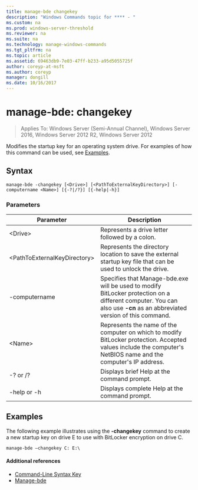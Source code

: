 ```yaml
---
title: manage-bde changekey
description: "Windows Commands topic for **** - "
ms.custom: na
ms.prod: windows-server-threshold
ms.reviewer: na
ms.suite: na
ms.technology: manage-windows-commands
ms.tgt_pltfrm: na
ms.topic: article
ms.assetid: 69463db9-7e03-47ff-b233-a95d5055725f
author: coreyp-at-msft
ms.author: coreyp
manager: dongill
ms.date: 10/16/2017
---
```


# manage-bde: changekey

> Applies To: Windows Server (Semi-Annual Channel), Windows Server 2016, Windows Server 2012 R2, Windows Server 2012

Modifies the startup key for an operating system drive. For examples of how this command can be used, see [Examples](#BKMK_Examples).

## Syntax

```
manage-bde -changekey [<Drive>] [<PathToExternalKeyDirectory>] [-computername <Name>] [{-?|/?}] [{-help|-h}]
```

### Parameters

|Parameter|Description|
|---------|-----------|
|\<Drive>|Represents a drive letter followed by a colon.|
|\<PathToExternalKeyDirectory>|Represents the directory location to save the external startup key file that can be used to unlock the drive.|
|-computername|Specifies that Manage-bde.exe will be used to modify BitLocker protection on a different computer. You can also use **-cn** as an abbreviated version of this command.|
|\<Name>|Represents the name of the computer on which to modify BitLocker protection. Accepted values include the computer's NetBIOS name and the computer's IP address.|
|-? or /?|Displays brief Help at the command prompt.|
|-help or -h|Displays complete Help at the command prompt.|

## <a name="BKMK_Examples"></a>Examples

The following example illustrates using the **-changekey** command to create a new startup key on drive E to use with BitLocker encryption on drive C.
```
manage-bde –changekey C: E:\
```

#### Additional references

-   [Command-Line Syntax Key](command-line-syntax-key.md)
-   [Manage-bde](manage-bde.md)